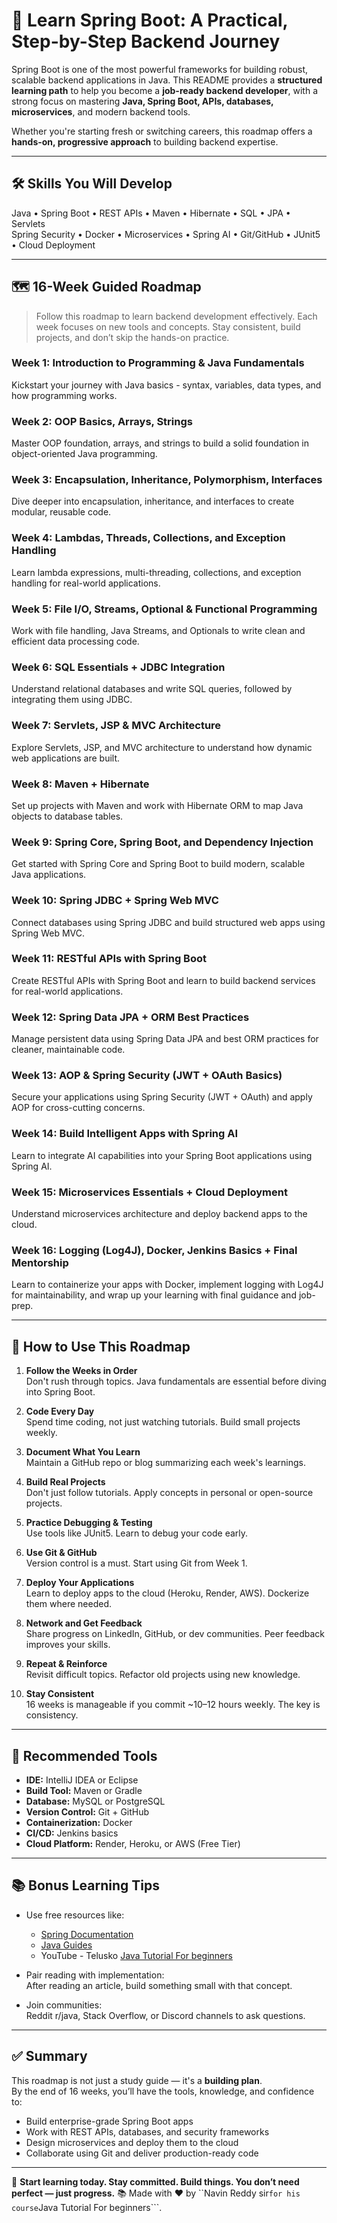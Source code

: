 # 🧠 Learn Spring Boot: A Practical, Step-by-Step Backend Journey

Spring Boot is one of the most powerful frameworks for building robust, scalable backend applications in Java. This README provides a **structured learning path** to help you become a **job-ready backend developer**, with a strong focus on mastering **Java, Spring Boot, APIs, databases, microservices**, and modern backend tools.

Whether you're starting fresh or switching careers, this roadmap offers a **hands-on, progressive approach** to building backend expertise.

---

## 🛠 Skills You Will Develop

Java • Spring Boot • REST APIs • Maven • Hibernate • SQL • JPA • Servlets  
Spring Security • Docker • Microservices • Spring AI • Git/GitHub • JUnit5 • Cloud Deployment

---

## 🗺 16-Week Guided Roadmap

> Follow this roadmap to learn backend development effectively. Each week focuses on new tools and concepts. Stay consistent, build projects, and don’t skip the hands-on practice.

### Week 1: Introduction to Programming & Java Fundamentals
Kickstart your journey with Java basics - syntax, variables, data types, and how programming works.

### Week 2: OOP Basics, Arrays, Strings  
Master OOP foundation, arrays, and strings to build a solid foundation in object-oriented Java programming.

### Week 3: Encapsulation, Inheritance, Polymorphism, Interfaces  
Dive deeper into encapsulation, inheritance, and interfaces to create modular, reusable code.

### Week 4: Lambdas, Threads, Collections, and Exception Handling  
Learn lambda expressions, multi-threading, collections, and exception handling for real-world applications.

### Week 5: File I/O, Streams, Optional & Functional Programming  
Work with file handling, Java Streams, and Optionals to write clean and efficient data processing code.

### Week 6: SQL Essentials + JDBC Integration  
Understand relational databases and write SQL queries, followed by integrating them using JDBC.

### Week 7: Servlets, JSP & MVC Architecture  
Explore Servlets, JSP, and MVC architecture to understand how dynamic web applications are built.

### Week 8: Maven + Hibernate  
Set up projects with Maven and work with Hibernate ORM to map Java objects to database tables.

### Week 9: Spring Core, Spring Boot, and Dependency Injection  
Get started with Spring Core and Spring Boot to build modern, scalable Java applications.

### Week 10: Spring JDBC + Spring Web MVC  
Connect databases using Spring JDBC and build structured web apps using Spring Web MVC.

### Week 11: RESTful APIs with Spring Boot  
Create RESTful APIs with Spring Boot and learn to build backend services for real-world applications.

### Week 12: Spring Data JPA + ORM Best Practices  
Manage persistent data using Spring Data JPA and best ORM practices for cleaner, maintainable code.

### Week 13: AOP & Spring Security (JWT + OAuth Basics)  
Secure your applications using Spring Security (JWT + OAuth) and apply AOP for cross-cutting concerns.

### Week 14: Build Intelligent Apps with Spring AI  
Learn to integrate AI capabilities into your Spring Boot applications using Spring AI.

### Week 15: Microservices Essentials + Cloud Deployment  
Understand microservices architecture and deploy backend apps to the cloud.

### Week 16: Logging (Log4J), Docker, Jenkins Basics + Final Mentorship  
Learn to containerize your apps with Docker, implement logging with Log4J for maintainability, and wrap up your learning with final guidance and job-prep.

---

## 🧩 How to Use This Roadmap

1. **Follow the Weeks in Order**  
   Don't rush through topics. Java fundamentals are essential before diving into Spring Boot.

2. **Code Every Day**  
   Spend time coding, not just watching tutorials. Build small projects weekly.

3. **Document What You Learn**  
   Maintain a GitHub repo or blog summarizing each week's learnings.

4. **Build Real Projects**  
   Don't just follow tutorials. Apply concepts in personal or open-source projects.

5. **Practice Debugging & Testing**  
   Use tools like JUnit5. Learn to debug your code early.

6. **Use Git & GitHub**  
   Version control is a must. Start using Git from Week 1.

7. **Deploy Your Applications**  
   Learn to deploy apps to the cloud (Heroku, Render, AWS). Dockerize them where needed.

8. **Network and Get Feedback**  
   Share progress on LinkedIn, GitHub, or dev communities. Peer feedback improves your skills.

9. **Repeat & Reinforce**  
   Revisit difficult topics. Refactor old projects using new knowledge.

10. **Stay Consistent**  
   16 weeks is manageable if you commit ~10–12 hours weekly. The key is consistency.

---

## 🧰 Recommended Tools

- **IDE:** IntelliJ IDEA or Eclipse  
- **Build Tool:** Maven or Gradle  
- **Database:** MySQL or PostgreSQL  
- **Version Control:** Git + GitHub  
- **Containerization:** Docker  
- **CI/CD:** Jenkins basics  
- **Cloud Platform:** Render, Heroku, or AWS (Free Tier)

---

## 📚 Bonus Learning Tips

- Use free resources like:  
  - [Spring Documentation](https://docs.spring.io/spring-boot/docs/current/reference/htmlsingle/)  
  - [Java Guides](https://www.javaguides.net/)  
  - YouTube - Telusko [Java Tutorial For beginners](https://youtube.com/playlist?list=PLsyeobzWxl7pe_IiTfNyr55kwJPWbgxB5&feature=shared)

- Pair reading with implementation:  
  After reading an article, build something small with that concept.

- Join communities:  
  Reddit r/java, Stack Overflow, or Discord channels to ask questions.

---

## ✅ Summary

This roadmap is not just a study guide — it's a **building plan**.  
By the end of 16 weeks, you’ll have the tools, knowledge, and confidence to:

- Build enterprise-grade Spring Boot apps  
- Work with REST APIs, databases, and security frameworks  
- Design microservices and deploy them to the cloud  
- Collaborate using Git and deliver production-ready code

---

📌 **Start learning today. Stay committed. Build things. You don’t need perfect — just progress.**
📚 Made with ❤️ by ``Navin Reddy sir``` for his course ```Java Tutorial For beginners```.

